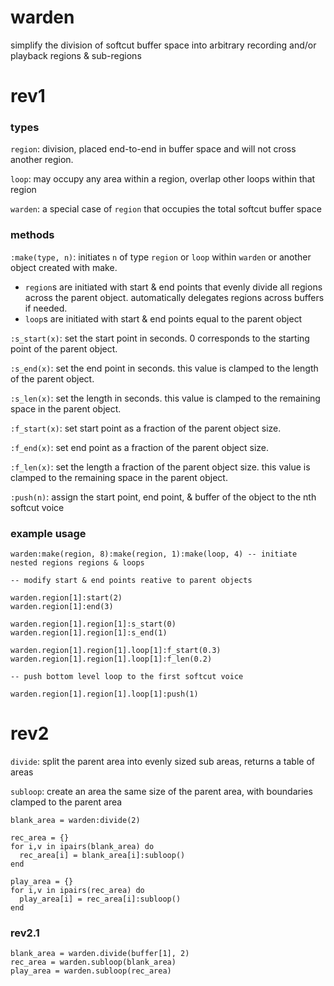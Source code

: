 # warden

simplify the division of softcut buffer space into arbitrary recording and/or playback regions & sub-regions

# rev1

### types

`region`: division, placed end-to-end in buffer space and will not cross another region.

`loop`: may occupy any area within a region, overlap other loops within that region

`warden`: a special case of `region` that occupies the total softcut buffer space

### methods

`:make(type, n)`: initiates `n` of type `region` or `loop` within `warden` or another object created with make. 
  - `region`s are initiated with start & end points that evenly divide all regions across the parent object. automatically delegates regions across buffers if needed.
  - `loop`s are initiated with start & end points equal to the parent object

`:s_start(x)`: set the start point in seconds. 0 corresponds to the starting point of the parent object.

`:s_end(x)`: set the end point in seconds. this value is clamped to the length of the parent object.

`:s_len(x)`: set the length in seconds. this value is clamped to the remaining space in the parent object.

`:f_start(x)`: set start point as a fraction of the parent object size.

`:f_end(x)`: set end point as a fraction of the parent object size.

`:f_len(x)`: set the length a fraction of the parent object size. this value is clamped to the remaining space in the parent object.

`:push(n)`: assign the start point, end point, & buffer of the object to the nth softcut voice

### example usage

```
warden:make(region, 8):make(region, 1):make(loop, 4) -- initiate nested regions regions & loops

-- modify start & end points reative to parent objects

warden.region[1]:start(2)
warden.region[1]:end(3)

warden.region[1].region[1]:s_start(0)
warden.region[1].region[1]:s_end(1)

warden.region[1].region[1].loop[1]:f_start(0.3)
warden.region[1].region[1].loop[1]:f_len(0.2)

-- push bottom level loop to the first softcut voice

warden.region[1].region[1].loop[1]:push(1)

```

# rev2

`divide`: split the parent area into evenly sized sub areas, returns a table of areas

`subloop`: create an area the same size of the parent area, with boundaries clamped to the parent area


```
blank_area = warden:divide(2)

rec_area = {}
for i,v in ipairs(blank_area) do
  rec_area[i] = blank_area[i]:subloop()
end

play_area = {}
for i,v in ipairs(rec_area) do
  play_area[i] = rec_area[i]:subloop()
end
```

### rev2.1

```
blank_area = warden.divide(buffer[1], 2)
rec_area = warden.subloop(blank_area)
play_area = warden.subloop(rec_area)
```


